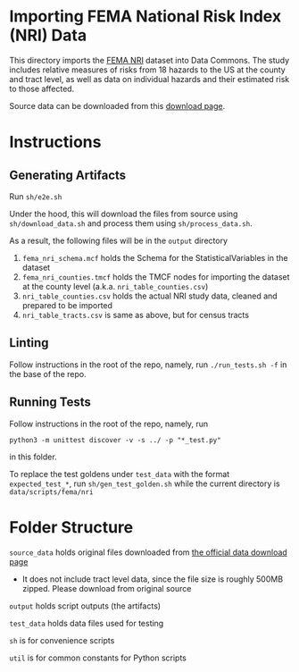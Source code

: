 # Importing FEMA National Risk Index (NRI) Data

This directory imports the [FEMA NRI](https://hazards.fema.gov/nri/) dataset
into Data Commons. The study includes relative measures of risks from 18 hazards
to the US at the county and tract level, as well as data on individual hazards
and their estimated risk to those affected.

Source data can be downloaded from this [download page](
https://hazards.fema.gov/nri/Content/StaticDocuments/DataDownload//NRI_Table_CensusTracts/NRI_Table_CensusTracts.zip
).

# Instructions

## Generating Artifacts

Run `sh/e2e.sh`

Under the hood, this will download the files from source using `sh/download_data.sh` and process
them using `sh/process_data.sh`.

As a result, the following files will be in the `output` directory

1. `fema_nri_schema.mcf` holds the Schema for the StatisticalVariables in the
dataset
1. `fema_nri_counties.tmcf` holds the TMCF nodes for importing the dataset at
the county level (a.k.a. `nri_table_counties.csv`)
1. `nri_table_counties.csv` holds the actual NRI study data, cleaned and
prepared to be imported
1. `nri_table_tracts.csv` is same as above, but for census tracts

## Linting

Follow instructions in the root of the repo, namely, run `./run_tests.sh -f`
in the base of the repo.

## Running Tests

Follow instructions in the root of the repo, namely, run
```
python3 -m unittest discover -v -s ../ -p "*_test.py"
```
in this folder.

To replace the test goldens under `test_data` with the format `expected_test_*`,
run `sh/gen_test_golden.sh` while the current directory is `data/scripts/fema/nri`

# Folder Structure

`source_data` holds original files downloaded from
[the official data download page](https://hazards.fema.gov/nri/data-resources)
 - It does not include tract level data, since the file size is roughly 500MB
 zipped. Please download from original source

`output` holds script outputs (the artifacts)

`test_data` holds data files used for testing

`sh` is for convenience scripts

`util` is for common constants for Python scripts
